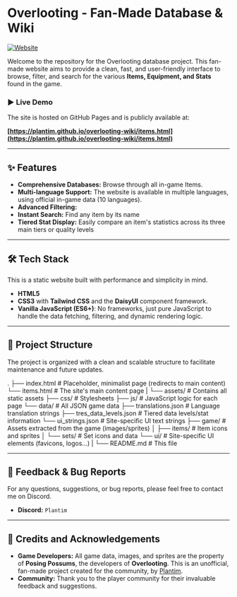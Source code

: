 # Overlooting - Fan-Made Database & Wiki

[![Website](https://img.shields.io/badge/Website-online-brightgreen.svg)](https://plantim.github.io/overlooting-wiki/items.html)

Welcome to the repository for the Overlooting database project. This fan-made website aims to provide a clean, fast, and user-friendly interface to browse, filter, and search for the various **Items, Equipment, and Stats** found in the game.

### ► Live Demo

The site is hosted on GitHub Pages and is publicly available at:

**[https://plantim.github.io/overlooting-wiki/items.html](https://plantim.github.io/overlooting-wiki/items.html)**

---

## ✨ Features

* **Comprehensive Databases:** Browse through all in-game Items.
* **Multi-language Support:** The website is available in multiple languages, using official in-game data (10 languages).
* **Advanced Filtering:** 
* **Instant Search:** Find any item by its name
* **Tiered Stat Display:** Easily compare an item's statistics across its three main tiers or quality levels

---

## 🛠️ Tech Stack

This is a static website built with performance and simplicity in mind.
* **HTML5**
* **CSS3** with **Tailwind CSS** and the **DaisyUI** component framework.
* **Vanilla JavaScript (ES6+)**: No frameworks, just pure JavaScript to handle the data fetching, filtering, and dynamic rendering logic.

---

## 📂 Project Structure

The project is organized with a clean and scalable structure to facilitate maintenance and future updates.

.
├── index.html                  # Placeholder, minimalist page (redirects to main content)
└── items.html                  # The site's main content page
|
└── assets/                     # Contains all static assets
    ├── css/                    # Stylesheets
    ├── js/                     # JavaScript logic for each page
    └── data/                   # All JSON game data
        ├── translations.json   # Language translation strings
        ├── tres_data_levels.json # Tiered data levels/stat information
        └── ui_strings.json     # Site-specific UI text strings
    ├── game/                   # Assets extracted from the game (images/sprites)
    │   ├── items/              # Item icons and sprites
    │   └── sets/               # Set icons and data
    └── ui/                     # Site-specific UI elements (favicons, logos...)
|
└── README.md                   # This file

---

## 💬 Feedback & Bug Reports

For any questions, suggestions, or bug reports, please feel free to contact me on Discord.

* **Discord:** `Plantim`

---

## 🙏 Credits and Acknowledgements

* **Game Developers:** All game data, images, and sprites are the property of **Posing Possums**, the developers of **Overlooting**. This is an unofficial, fan-made project created for the community, by [Plantim](https://github.com/Plantim).
* **Community:** Thank you to the player community for their invaluable feedback and suggestions.